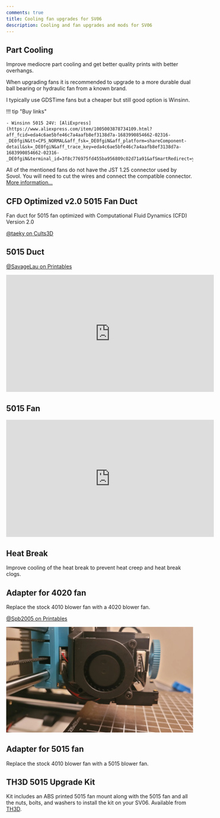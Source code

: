 ```yaml
---
comments: true
title: Cooling fan upgrades for SV06
description: Cooling and fan upgrades and mods for SV06
---
```


## Part Cooling

Improve mediocre part cooling and get better quality prints with better overhangs.

When upgrading fans it is recommended to upgrade to a more durable dual ball bearing or hydraulic fan from a known brand.

I typically use GDSTime fans but a cheaper but still good option is Winsinn.

!!! tip "Buy links"

    - Winsinn 5015 24V: [AliExpress](https://www.aliexpress.com/item/1005003878734109.html?aff_fcid=eda4c6ae5bfe46c7a4aafb8ef3138d7a-1683990854662-02316-_DE0fgiN&tt=CPS_NORMAL&aff_fsk=_DE0fgiN&aff_platform=shareComponent-detail&sk=_DE0fgiN&aff_trace_key=eda4c6ae5bfe46c7a4aafb8ef3138d7a-1683990854662-02316-_DE0fgiN&terminal_id=3f8c776975fd455ba956809c02d71a91&afSmartRedirect=y)

All of the mentioned fans do not have the JST 1.25 connector used by Sovol. You will need to cut the wires and connect the compatible connector. [More information...](/Parts/electronic-parts/#wires-with-connectors)

## CFD Optimized v2.0 5015 Fan Duct

Fan duct for 5015 fan optimized with Computational Fluid Dynamics (CFD) Version 2.0

[@taeky on Cults3D](https://cults3d.com/en/3d-model/tool/sovol-sv06-fan-duct-5015-cfd-optimized-version-2-0)

## 5015 Duct

[@SavageLau on Printables](https://www.printables.com/model/416412-sv06-5015-fan-duct)

<iframe width="560" height="315" src="https://www.youtube-nocookie.com/embed/2nAV7mS2qhA" title="YouTube video player" frameborder="0" allow="accelerometer; autoplay; clipboard-write; encrypted-media; gyroscope; picture-in-picture; web-share" allowfullscreen></iframe>

## 5015 Fan

<iframe width="560" height="315" src="https://www.youtube-nocookie.com/embed/hw39j5DV56M" title="Added a 5015 Blower Fan to my Sovol SV06" frameborder="0" allow="accelerometer; autoplay; clipboard-write; encrypted-media; gyroscope; picture-in-picture; web-share" allowfullscreen></iframe>

## Heat Break

Improve cooling of the heat break to prevent heat creep and heat break clogs.

## Adapter for 4020 fan

Replace the stock 4010 blower fan with a 4020 blower fan.

[@Spb2005 on Printables](https://www.printables.com/model/451696-sovol-sv06-4020-cooling-fan-heatcreep-fix)

![Heatbreak fan adapter to 4020](../images/upgrades/fan_adapter_4020-FIX.webp)

## Adapter for 5015 fan

Replace the stock 4010 blower fan with a 5015 blower fan.

## TH3D 5015 Upgrade Kit

Kit includes an ABS printed 5015 fan mount along with the 5015 fan and all the nuts, bolts, and washers to install the kit on your SV06. Available from [TH3D](https://www.th3dstudio.com/product/sovol-sv06-5015-layer-fan-upgrade-kit/?share=blakadder&campaign=sovol).
